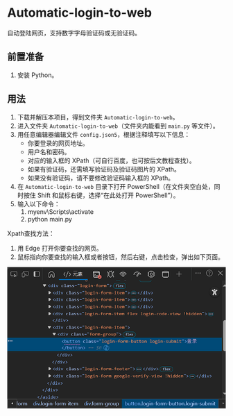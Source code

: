 # Automatic-login-to-web

自动登陆网页，支持数字字母验证码或无验证码。

## 前置准备

1. 安装 Python。

## 用法

1. 下载并解压本项目，得到文件夹 `Automatic-login-to-web`。
2. 进入文件夹 `Automatic-login-to-web`（文件夹内能看到 `main.py` 等文件）。
3. 用任意编辑器编辑文件 `config.json5`，根据注释填写以下信息：
   - 你要登录的网页地址。
   - 用户名和密码。
   - 对应的输入框的 XPath（可自行百度，也可按后文教程查找）。
   - 如果有验证码，还需填写验证码及验证码图片的 XPath。
   - 如果没有验证码，请不要修改验证码输入框的 XPath。
4. 在 `Automatic-login-to-web` 目录下打开 PowerShell（在文件夹空白处，同时按住 Shift 和鼠标右键，选择“在此处打开 PowerShell”）。
5. 输入以下命令：
   1. myenv\Scripts\activate
   2. python main.py

Xpath查找方法：
1. 用 Edge 打开你要查找的网页。
2. 鼠标指向你要查找的输入框或者按钮，然后右键，点击检查，弹出如下页面。

![Xpath查找方法示例](/xpath.png)



